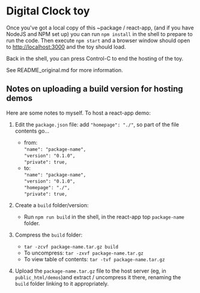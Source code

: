 # Digital Clock toy

Once you've got a local copy of this ~package / react-app, (and if you have
NodeJS and NPM set up) you can run `npm install` in the shell to prepare to run
the code.  Then execute `npm start` and a browser window should open to
[http://localhost:3000](http://localhost:3000) and the toy should load.

Back in the shell, you can press Control-C to end the hosting of the toy.

See README_original.md for more information.


## Notes on uploading a build version for hosting demos

Here are some notes to myself.  To host a react-app demo:
1. Edit the `package.json` file: add `"homepage": "./"`, so part of the file
contents go...  
   * from:  
     `"name": "package-name",`  
     `"version": "0.1.0",`  
     `"private": true,`
   * to:  
     `"name": "package-name",`  
     `"version": "0.1.0",`  
     `"homepage": "./",`  
     `"private": true,`

2. Create a `build` folder/version:
    * Run `npm run build` in the shell, in the react-app top `package-name` folder.

3. Compress the `build` folder:
   * `tar -zcvf package-name.tar.gz build`
   * To uncompress: `tar -zxvf package-name.tar.gz`
   * To view table of contents: `tar -tvf package-name.tar.gz`

4. Upload the `package-name.tar.gz` file to the host server (eg, in
`public_html/demos`)and extract / uncompress it there, renaming the `build`
folder linking to it appropriately.